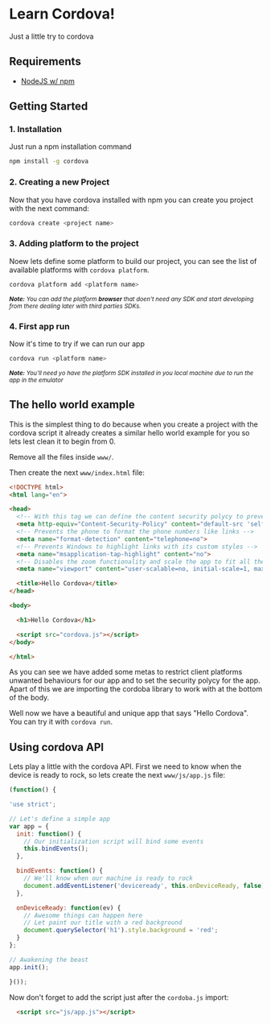 # Learn Cordova!

Just a little try to cordova

## Requirements

- [NodeJS w/ npm](https://nodejs.org/)

## Getting Started

### 1. Installation

Just run a npm installation command

```bash
npm install -g cordova
```

### 2. Creating a new Project

Now that you have cordova installed with npm you can create you project with the next command:

```bash
cordova create <project name>
```

### 3. Adding platform to the project

Noew lets define some platform to build our project, you can see the list of available platforms with `cordova platform`.

```bash
cordova platform add <platform name>
```

<small>_**Note:** You can add the platform **browser** that doen't need any SDK and start developing from there dealing later with third parties SDKs._</small>

### 4. First app run

Now it's time to try if we can run our app

```bash
cordova run <platform name>
```

<small>_**Note:** You'll need  yo have the platform SDK installed in you local machine due to run the app in the emulator_</small>

## The hello world example

This is the simplest thing to do because when you create a project with the cordova script it already creates a similar hello world example for you so lets lest clean it to begin from 0.

Remove all the files inside `www/`.

Then create the next `www/index.html` file:

```html
<!DOCTYPE html>
<html lang="en">

<head>
  <!-- With this tag we can define the content security polycy to prevent XSS, inline scripts, limit the request to only one defined URL, etc. We are going to use the recomended by cordova team. -->
  <meta http-equiv="Content-Security-Policy" content="default-src 'self' data: gap: https://ssl.gstatic.com 'unsafe-eval'; style-src 'self' 'unsafe-inline'; media-src *">
  <!-- Prevents the phone to format the phone numbers like links -->
  <meta name="format-detection" content="telephone=no">
  <!-- Prevents Windows to highlight links with its custom styles -->
  <meta name="msapplication-tap-highlight" content="no">
  <!-- Disables the zoom functionality and scale the app to fit all the screen -->
  <meta name="viewport" content="user-scalable=no, initial-scale=1, maximum-scale=1, minimum-scale=1, width=device-width">

  <title>Hello Cordova</title>
</head>

<body>

  <h1>Hello Cordova</h1>

  <script src="cordova.js"></script>
</body>

</html>
```

As you can see we have added some metas to restrict client platforms unwanted behaviours for our app and to set the security polycy for the app. Apart of this we are importing the cordoba library to work with at the bottom of the body.

Well now we have a beautiful and unique app that says "Hello Cordova". You can try it with `cordova run`.

## Using cordova API

Lets play a little with the cordova API. First we need to know when the device is ready to rock, so lets create the next `www/js/app.js` file:

```javascript
(function() {

'use strict';

// Let's define a simple app
var app = {
  init: function() {
    // Our initialization script will bind some events
    this.bindEvents();
  },

  bindEvents: function() {
    // We'll know when our machine is ready to rock
    document.addEventListener('deviceready', this.onDeviceReady, false);
  },

  onDeviceReady: function(ev) {
    // Awesome things can happen here
    // Let paint our title with a red background
    document.querySelector('h1').style.background = 'red';
  }
};

// Awakening the beast
app.init();

}());
```

Now don't forget to add the script just after the `cordoba.js` import:

```html
  <script src="js/app.js"></script>
```
